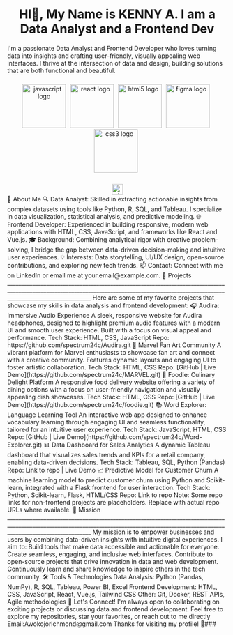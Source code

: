 <h1 align="center">HI👋, My Name is KENNY A. I am a Data Analyst and a Frontend Dev</h1>
I'm a passionate Data Analyst and Frontend Developer who loves turning data into insights and crafting user-friendly, visually appealing web interfaces. I thrive at the intersection of data and design, building solutions that are both functional and beautiful.


###

<div align="center">
  <img src="https://cdn.jsdelivr.net/gh/devicons/devicon/icons/javascript/javascript-original.svg" height="100px" alt="javascript logo"  />
  <img width="2" />
  <img src="https://cdn.jsdelivr.net/gh/devicons/devicon/icons/react/react-original.svg" height="100px" alt="react logo"  />
  <img width="2" />
  <img src="https://cdn.jsdelivr.net/gh/devicons/devicon/icons/html5/html5-original.svg" height="100px" alt="html5 logo"  />
  <img width="2" />
  <img src="https://cdn.jsdelivr.net/gh/devicons/devicon/icons/figma/figma-original.svg" height="100px" alt="figma logo"  />
  <img width="2" />
  <img src="https://cdn.jsdelivr.net/gh/devicons/devicon/icons/css3/css3-original.svg" height="100px" alt="css3 logo"  />
  <img width="2" />
  
</div>

###

<div align="center">
  <a href="https://wa.link/43p5lp" target="_blank">
    <img src="https://img.shields.io/static/v1?message=Whatsapp&logo=whatsapp&label=&color=25D366&logoColor=white&labelColor=&style=for-the-badge" height="25" alt="whatsapp logo"  />
  </a>
</div>
📖 About Me
🔍 Data Analyst: Skilled in extracting actionable insights from complex datasets using tools like Python, R, SQL, and Tableau. I specialize in data visualization, statistical analysis, and predictive modeling.
🌐 Frontend Developer: Experienced in building responsive, modern web applications with HTML, CSS, JavaScript, and frameworks like React and Vue.js.
🎓 Background: Combining analytical rigor with creative problem-solving, I bridge the gap between data-driven decision-making and intuitive user experiences.
💡 Interests: Data storytelling, UI/UX design, open-source contributions, and exploring new tech trends.
📫 Contact: Connect with me on LinkedIn or email me at your.email@example.com.
🚀 Projects
__________________________________________________________________________________________________________________________________________________________________________________________
Here are some of my favorite projects that showcase my skills in data analysis and frontend development:
🎧 Audira: Immersive Audio Experience
A sleek, responsive website for Audira headphones, designed to highlight premium audio features with a modern UI and smooth user experience. Built with a focus on visual appeal and performance.
Tech Stack: HTML, CSS, JavaScript
Repo: https://github.com/spectrum24c/Audira.git
🦸 Marvel Fan Art Community
A vibrant platform for Marvel enthusiasts to showcase fan art and connect with a creative community. Features dynamic layouts and engaging UI to foster artistic collaboration.
Tech Stack: HTML, CSS
Repo: [GitHub | Live Demo](https://github.com/spectrum24c/MARVEL.git)
🍔 Foodie: Culinary Delight Platform
A responsive food delivery website offering a variety of dining options with a focus on user-friendly navigation and visually appealing dish showcases.
Tech Stack: HTML, CSS
Repo: [GitHub | Live Demo](https://github.com/spectrum24c/foodie.git)
📚 Word Explorer: Language Learning Tool
An interactive web app designed to enhance vocabulary learning through engaging UI and seamless functionality, tailored for an intuitive user experience.
Tech Stack: JavaScript, HTML, CSS
Repo: [GitHub | Live Demo](https://github.com/spectrum24c/Word-Explorer.git)
📊 Data Dashboard for Sales Analytics
A dynamic Tableau dashboard that visualizes sales trends and KPIs for a retail company, enabling data-driven decisions.
Tech Stack: Tableau, SQL, Python (Pandas)
Repo: Link to repo | Live Demo
📈 Predictive Model for Customer Churn
A machine learning model to predict customer churn using Python and Scikit-learn, integrated with a Flask frontend for user interaction.
Tech Stack: Python, Scikit-learn, Flask, HTML/CSS
Repo: Link to repo
Note: Some repo links for non-frontend projects are placeholders. Replace with actual repo URLs where available.
🎯 Mission
__________________________________________________________________________________________________________________________________________________________________________________________
My mission is to empower businesses and users by combining data-driven insights with intuitive digital experiences. I aim to:
Build tools that make data accessible and actionable for everyone.
Create seamless, engaging, and inclusive web interfaces.
Contribute to open-source projects that drive innovation in data and web development.
Continuously learn and share knowledge to inspire others in the tech community.
🛠️ Tools & Technologies
Data Analysis: Python (Pandas, NumPy), R, SQL, Tableau, Power BI, Excel
Frontend Development: HTML, CSS, JavaScript, React, Vue.js, Tailwind CSS
Other: Git, Docker, REST APIs, Agile methodologies
🌟 Let's Connect!
I'm always open to collaborating on exciting projects or discussing data and frontend development. Feel free to explore my repositories, star your favorites, or reach out to me directly
Email:Awokojorichmond@gmail.com
Thanks for visiting my profile! 🚀###
<!--
**spectrum24c/spectrum24c** is a ✨ _special_ ✨ repository because its `README.md` (this file) appears on your GitHub profile.
